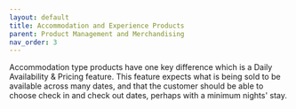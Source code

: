 ```yaml
---
layout: default
title: Accommodation and Experience Products
parent: Product Management and Merchandising
nav_order: 3
---
```


Accommodation type products have one key difference which is a Daily Availability & Pricing feature. This feature expects what is being sold to be available across many dates, and that the customer should be able to choose check in and check out dates, perhaps with a minimum nights' stay.

